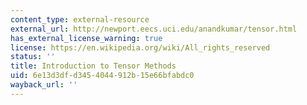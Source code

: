 ```yaml
---
content_type: external-resource
external_url: http://newport.eecs.uci.edu/anandkumar/tensor.html
has_external_license_warning: true
license: https://en.wikipedia.org/wiki/All_rights_reserved
status: ''
title: Introduction to Tensor Methods
uid: 6e13d3df-d345-4044-912b-15e66bfabdc0
wayback_url: ''
---
```

